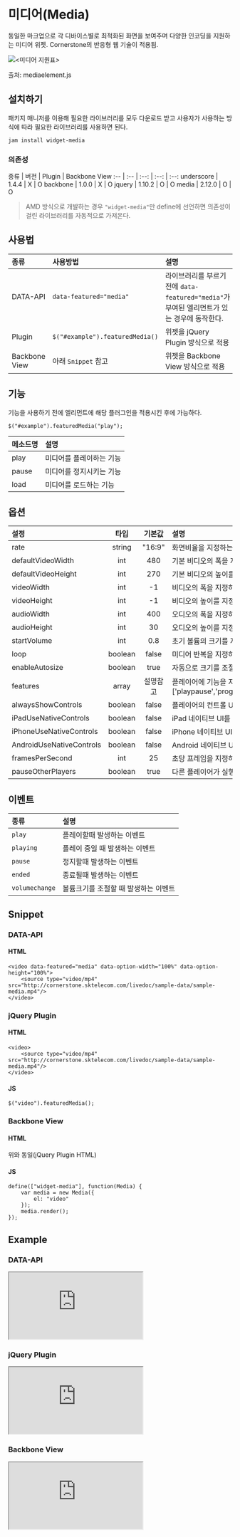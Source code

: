 <!--
{
    "id": 4403,
    "title": "미디어(Media)",
    "outline": "반응형 웹으로 동일한 마크업으로 각 디바이스별로 최적화된 화면을 보여주며 다양한 인코딩을 지원하는 미디어.",
    "tags": ["widget", "featured"],
    "order": [4, 4, 3],
    "thumbnail": "4.4.03.media.png"
}
-->

# 미디어(Media)
동일한 마크업으로 각 디바이스별로 최적화된 화면을 보여주며 다양한 인코딩을 지원하는 미디어 위젯. Cornerstone의 반응형 웹 기술이 적용됨.

![<미디어 지원표>](<images/4.4.03.media-support.png>)

출처: mediaelement.js

## 설치하기

패키지 매니저를 이용해 필요한 라이브러리를 모두 다운로드 받고 사용자가 사용하는 방식에 따라 필요한 라이브러리를 사용하면 된다.

```
jam install widget-media
```

### 의존성

종류 | 버전 | Plugin | Backbone View
:-- | :-- | :--: | :--: | :--:
underscore | 1.4.4 | X | O
backbone | 1.0.0 | X | O
jquery | 1.10.2 | O | O
media | 2.12.0 | O | O

> AMD 방식으로 개발하는 경우 `"widget-media"`만 define에 선언하면 의존성이 걸린 라이브러리를 자동적으로 가져온다.

## 사용법

종류 | 사용방법 | 설명
:-- | :-- | :--
DATA-API | `data-featured="media"` | 라이브러리를 부르기 전에 `data-featured="media"`가 부여된 엘리먼트가 있는 경우에 동작한다.
Plugin | `$("#example").featuredMedia()` | 위젯을 jQuery Plugin 방식으로 적용
Backbone View | 아래 `Snippet` 참고 | 위젯을 Backbone View 방식으로 적용

## 기능
기능을 사용하기 전에 엘리먼트에 해당 플러그인을 적용시킨 후에 가능하다.
```
$("#example").featuredMedia("play");
```
메소드명 | 설명
:-- | :--
play | 미디어를 플레이하는 기능
pause | 미디어를 정지시키는 기능
load | 미디어를 로드하는 기능

## 옵션

설정 | 타입 | 기본값 | 설명
:-- | :-: | :-: | :--
rate | string | "16:9" | 화면비율을 지정하는 옵션
defaultVideoWidth | int | 480 | 기본 비디오의 폭을 지정하는 옵션
defaultVideoHeight | int | 270 | 기본 비디오의 높이를 지정하는 옵션
videoWidth | int | -1 | 비디오의 폭을 지정하는 옵션
videoHeight | int | -1 | 비디오의 높이를 지정하는 옵션
audioWidth | int | 400 | 오디오의 폭을 지정하는 옵션
audioHeight | int | 30 | 오디오의 높이를 지정하는 옵션
startVolume | int | 0.8 | 초기 볼륨의 크기를 지정하는 옵션
loop | boolean | false |  미디어 반복을 지정하는 옵션
enableAutosize | boolean | true | 자동으로 크기를 조절할지 여부를 지정하는 옵션
features | array | 설명참고 | 플레이어에 기능을 지정하는 옵션 (기본값 : ['playpause','progress','current','duration','tracks','volume','fullscreen'])
alwaysShowControls | boolean | false | 플레이어의 컨트롤 UI를 항상 노출할지를 지정하는 옵션
iPadUseNativeControls | boolean | false | iPad 네이티브 UI를 사용할지 여부를 지정하는 옵션
iPhoneUseNativeControls | boolean | false | iPhone 네이티브 UI를 사용할지 여부를 지정하는 옵션
AndroidUseNativeControls | boolean | false | Android 네이티브 UI를 사용할지 여부를 지정하는 옵션
framesPerSecond | int | 25 | 초당 프레임을 지정하는 옵션
pauseOtherPlayers | boolean | true | 다른 플레이어가 실행될때 정지 여부를 지정하는 옵션

## 이벤트
종류 | 설명
:-- | :--
`play` | 플레이할때 발생하는 이벤트
`playing` | 플레이 중일 때 발생하는 이벤트
`pause` | 정지할때 발생하는 이벤트
`ended` | 종료될때 발생하는 이벤트
`volumechange` | 볼륨크기를 조절할 때 발생하는 이벤트

## Snippet
### DATA-API
#### HTML
```
<video data-featured="media" data-option-width="100%" data-option-height="100%">
    <source type="video/mp4" src="http://cornerstone.sktelecom.com/livedoc/sample-data/sample-media.mp4"/>
</video>
```

### jQuery Plugin
#### HTML
```
<video>
    <source type="video/mp4" src="http://cornerstone.sktelecom.com/livedoc/sample-data/sample-media.mp4"/>
</video>
```

#### JS
```
$("video").featuredMedia();
```

### Backbone View
#### HTML
위와 동일(jQuery Plugin HTML)
#### JS
```
define(["widget-media"], function(Media) {
    var media = new Media({
        el: "video"
    });
    media.render();
});
```

## Example
### DATA-API
<iframe class="jsbin-livecode" src="http://jsbin.com/iMeVADa/17/"></iframe>

### jQuery Plugin
<iframe class="jsbin-livecode" src="http://jsbin.com/UBoHORa/16/"></iframe>

### Backbone View
<iframe class="jsbin-livecode" src="http://jsbin.com/ayULElE/14/"></iframe>